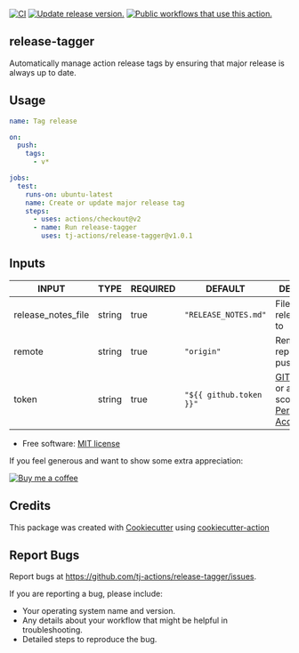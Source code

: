 [![CI](https://github.com/tj-actions/release-tagger/workflows/CI/badge.svg)](https://github.com/tj-actions/release-tagger/actions?query=workflow%3ACI)
[![Update release version.](https://github.com/tj-actions/release-tagger/workflows/Update%20release%20version./badge.svg)](https://github.com/tj-actions/release-tagger/actions?query=workflow%3A%22Update+release+version.%22)
[![Public workflows that use this action.](https://img.shields.io/endpoint?url=https%3A%2F%2Fapi-tj-actions1.vercel.app%2Fapi%2Fgithub-actions%2Fused-by%3Faction%3Dtj-actions%2Frelease-tagger%26badge%3Dtrue)](https://github.com/search?o=desc\&q=tj-actions+release-tagger+path%3A.github%2Fworkflows+language%3AYAML\&s=\&type=Code)

## release-tagger

Automatically manage action release tags by ensuring that major release is always up to date.

## Usage

```yaml
name: Tag release

on:
  push:
    tags:
      - v*

jobs:
  test:
    runs-on: ubuntu-latest
    name: Create or update major release tag
    steps:
      - uses: actions/checkout@v2
      - name: Run release-tagger
        uses: tj-actions/release-tagger@v1.0.1
```

## Inputs

<!-- AUTO-DOC-INPUT:START - Do not remove or modify this section -->

|       INPUT        |  TYPE  | REQUIRED |         DEFAULT         |                                                                                                                                                    DESCRIPTION                                                                                                                                                     |
|--------------------|--------|----------|-------------------------|--------------------------------------------------------------------------------------------------------------------------------------------------------------------------------------------------------------------------------------------------------------------------------------------------------------------|
| release\_notes\_file | string | true     | `"RELEASE_NOTES.md"`    | File to write release notes<br>to                                                                                                                                                                                                                                                                                  |
| remote             | string | true     | `"origin"`              | Remote repository to push to<br>                                                                                                                                                                                                                                                                                   |
| token              | string | true     | `"${{ github.token }}"` | [GITHUB\_TOKEN](https://docs.github.com/en/free-pro-team@latest/actions/reference/authentication-in-a-workflow#using-the-github_token-in-a-workflow) or a repo scoped<br>[Personal Access Token](https://docs.github.com/en/free-pro-team@latest/github/authenticating-to-github/creating-a-personal-access-token) |

<!-- AUTO-DOC-INPUT:END -->

*   Free software: [MIT license](LICENSE)

If you feel generous and want to show some extra appreciation:

[![Buy me a coffee][buymeacoffee-shield]][buymeacoffee]

[buymeacoffee]: https://www.buymeacoffee.com/jackton1

[buymeacoffee-shield]: https://www.buymeacoffee.com/assets/img/custom_images/orange_img.png

## Credits

This package was created with [Cookiecutter](https://github.com/cookiecutter/cookiecutter) using [cookiecutter-action](https://github.com/tj-actions/cookiecutter-action)

## Report Bugs

Report bugs at https://github.com/tj-actions/release-tagger/issues.

If you are reporting a bug, please include:

*   Your operating system name and version.
*   Any details about your workflow that might be helpful in troubleshooting.
*   Detailed steps to reproduce the bug.
